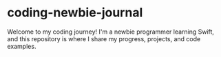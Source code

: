 # coding-newbie-journal
Welcome to my coding journey! I'm a newbie programmer learning Swift, and this repository is where I share my progress, projects, and code examples.
